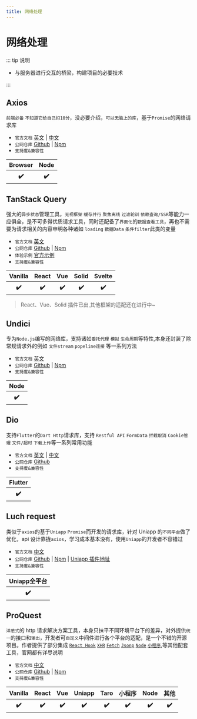 ```yaml
---
title: 网络处理
---
```


# 网络处理

::: tip 说明

-   与服务器进行交互的桥梁，构建项目的必要技术

:::

## Axios <ProjectBadge starts='axios/axios' version='axios' />

`前端必备` `不知道它给自己扣10分`，没必要介绍，`可以无脑上的库`，基于`Promise`的网络请求库

-   `官方文档` [英文](https://www.axios-http.cn/en/) | [中文](https://www.axios-http.cn/)
-   `公网仓库` [Github](https://github.com/axios/axios) | [Npm](https://www.npmjs.com/package/axios)
-   `支持度&兼容性`
<table class='mini_table'>
    <thead>
        <tr>
            <th>Browser</th>
            <th>Node</th>
        </tr>
    </thead>
    <tbody>
        <tr>
            <th>✔️</th>
            <th>✔️</th>
        </tr>
    </tbody>
</table>

## TanStack Query <ProjectBadge starts='tanstack/query' version='@tanstack/query-core' />

强大的`异步状态`管理工具，`无视框架` `缓存并行` `聚焦离线` `过滤轮训` `依赖查询/SSR`等能力一应俱全，是不可多得优质请求工具，同时还配备了`界面化`的`数据查看工具`，再也不需要为请求相关的内容申明各种诸如 `loading` `数据Data` `条件filter`此类的变量

-   `官方文档` [英文](https://tanstack.com/query)
-   `公网仓库` [Github](https://github.com/tanstack/query) | [Npm](https://www.npmjs.com/package/@tanstack/query-core)
-   `体验示例` [官方示例](https://tanstack.com/query/v4/docs/examples/react/simple)
-   `支持度&兼容性`
<table class='mini_table'>
    <thead>
        <tr>
            <th>Vanilla</th>
            <th>React</th>
            <th>Vue</th>
            <th>Solid</th>
            <th>Svelte</th>
        </tr>
    </thead>
    <tbody>
        <tr>
            <th>✔️</th>
            <th>✔️</th>
            <th>✔️</th>
            <th>✔️</th>
            <th>✔️</th>
        </tr>
    </tbody>
</table>

> React、Vue、Solid 插件已出,其他框架的适配还在进行中~

## Undici <ProjectBadge starts='nodejs/undici' version='undici' />

专为`Node.js`编写的网络库，支持诸如`委托代理` `模拟` `生命周期`等特性,本身还封装了除常规请求外的例如 `文件stream` `popeline连接` 等一系列方法

-   `官方文档` [英文](https://undici.nodejs.org/#/)
-   `公网仓库` [Github](https://github.com/nodejs/undici) | [Npm](https://www.npmjs.com/package/undici)
-   `支持度&兼容性`
<table class='mini_table'>
    <thead>
        <tr>
            <th>Node</th>
        </tr>
    </thead>
    <tbody>
        <tr>
            <th>✔️</th>
        </tr>
    </tbody>
</table>

## Dio <ProjectBadge starts='flutterchina/dio' />

支持`Flutter`的`Dart Http`请求库，支持 `Restful API` `FormData` `拦截取消` `Cookie管理` `文件/超时` `下载上传`等一系列常用功能

-   `官方文档` [英文](https://github.com/flutterchina/dio) | [中文](https://github.com/flutterchina/dio/blob/flutter/README-ZH.md)
-   `公网仓库` [Github](https://github.com/flutterchina/dio)
-   `支持度&兼容性`
<table class='mini_table'>
    <thead>
        <tr>
            <th>Flutter</th>
        </tr>
    </thead>
    <tbody>
        <tr>
            <th>✔️</th>
        </tr>
    </tbody>
</table>

## Luch request <ProjectBadge starts='flutterchina/dio' />

类似于`axios`的基于`Uniapp` `Promise`而开发的请求库，针对 Uniapp 的`不同平台`做了优化，api 设计靠拢`axios`，学习成本基本没有，使用`Uniapp`的开发者不容错过

-   `官方文档` [中文](https://www.quanzhan.co/luch-request/)
-   `公网仓库` [Github](https://github.com/lei-mu/luch-request) | [Npm](https://www.npmjs.com/package/luch-request) | [Uniapp 插件地址](https://ext.dcloud.net.cn/plugin?id=392)
-   `支持度&兼容性`
<table class='mini_table'>
    <thead>
        <tr>
            <th>Uniapp全平台</th>
        </tr>
    </thead>
    <tbody>
        <tr>
            <th>✔️</th>
        </tr>
    </tbody>
</table>

## ProQuest <ProjectBadge starts='xdoer/PreQuest' version='@prequest/core' />

`洋葱式`的 http 请求解决方案工具，本身只抹平不同环境平台下的差异，对外提供`统一`的接口和`输出`，开发者可`自定义`中间件进行各个平台的适配，是一个不错的开源项目。作者提供了部分集成 [`React Hook`](https://www.npmjs.com/package/@prequest/use-request) [`XHR`](https://www.npmjs.com/package/@prequest/xhr) [`Fetch`](https://www.npmjs.com/package/@prequest/fetch) [`Jsonp`](https://www.npmjs.com/package/@prequest/jsonp) [`Node`](https://www.npmjs.com/package/@prequest/node) [`小程序`](https://www.npmjs.com/package/@prequest/miniprogram),等其他配套工具，官网都有详尽说明

-   `官方文档` [中文](https://pre-quest.vercel.app/#/)
-   `公网仓库` [Github](https://github.com/xdoer/PreQuest) | [Npm](https://www.npmjs.com/package/@prequest/core)
-   `支持度&兼容性`
<table class='mini_table'>
    <thead>
        <tr>
            <th>Vanilla</th>
            <th>React</th>
            <th>Vue</th>
            <th>Uniapp</th>
            <th>Taro</th>
            <th>小程序</th>
            <th>Node</th>
            <th>其他</th>
        </tr>
    </thead>
    <tbody>
        <tr>
            <th>✔️</th>
            <th>✔️</th>
            <th>✔️</th>
            <th>✔️</th>
            <th>✔️</th>
            <th>✔️</th>
            <th>✔️</th>
            <th>✔️</th>
        </tr>
    </tbody>
</table>
